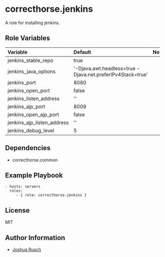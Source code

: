 correcthorse.jenkins
=========

A role for installing jenkins.

Role Variables
--------------

| Variable                              | Default							| Notes		|
| :---                                  | :---                          				| :---		|
| jenkins_stable_repo			| true								| 		|
| jenkins_java_options			| '-Djava.awt.headless=true -Djava.net.preferIPv4Stack=true'	|		|
| jenkins_port				| 8080			    					|		|
| jenkins_open_port			| false								|		|
| jenkins_listen_address		| ''								|		|
| jenkins_ajp_port			| 8009								|		|
| jenkins_open_ajp_port			| false								|		|
| jenkins_ajp_listen_address		| ''								|		|
| jenkins_debug_level			| 5								|		|

Dependencies
------------

- correcthorse.common

Example Playbook
----------------

    - hosts: servers
      roles:
         - { role: correcthorse.jenkins }

License
-------

MIT

Author Information
------------------

* [Joshua Rusch](https://correct.horse/)
